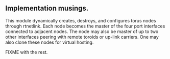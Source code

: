## Implementation musings.

This module dynamically creates, destroys, and configures torus nodes through
rtnetlink.  Each node becomes the master of the four port interfaces connected
to adjacent nodes.  The node may also be master of up to two other interfaces
peering with remote toroids or up-link carriers.  One may also clone these
nodes for virtual hosting.

FIXME with the rest.
